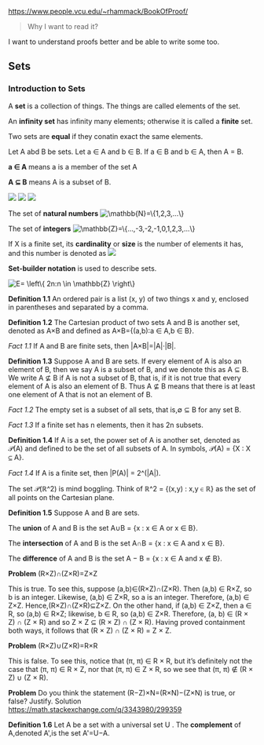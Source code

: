 https://www.people.vcu.edu/~rhammack/BookOfProof/

> Why I want to read it?

I want to understand proofs better and be able to write some too.

## Sets

### Introduction to Sets

A __set__ is a collection of things. The things are called elements of the set.

An __infinity set__ has infinity many elements; otherwise it is called a __finite__ set.

Two sets are __equal__ if they conatin exact the same elements.

Let A abd B be sets. Let a ∈ A and b ∈ B. If a ∈ B and b ∈ A, then A = B.

__a ∈ A__ means a is a member of the set A

__A ⊆ B__ means A is a subset of B.

<img src="https://render.githubusercontent.com/render/math?math=A = {2,3,4,5}">
<img src="https://render.githubusercontent.com/render/math?math=2 \in A">
<img src="https://render.githubusercontent.com/render/math?math=7 \notin A">

The set of __natural numbers__ <img src="https://latex.codecogs.com/svg.image?\mathbb{N}=\{1,2,3,...\}" title="\mathbb{N}=\{1,2,3,...\}" />

The set of __integers__ <img src="https://latex.codecogs.com/svg.image?\mathbb{Z}=\{...,-3,-2,-1,0,1,2,3,...\}" title="\mathbb{Z}=\{...,-3,-2,-1,0,1,2,3,...\}" />

If X is a finite set, its __cardinality__ or __size__ is the number of elements it has, and this number is denoted as <img src="https://render.githubusercontent.com/render/math?math=|X|">

__Set-builder notation__ is used to describe sets.

<img src="https://latex.codecogs.com/svg.image?E=&space;\left\{&space;2n:n&space;\in&space;\mathbb{Z}&space;\right\}" title="E= \left\{ 2n:n \in \mathbb{Z} \right\}" />

__Definition 1.1__ An ordered pair is a list (x, y) of two things x and y, enclosed in parentheses and separated by a comma.

__Definition 1.2__ The Cartesian product of two sets A and B is another set, denoted as A×B and defined as A×B={(a,b):a ∈ A,b ∈ B}.

*Fact 1.1* If A and B are finite sets, then |A×B|=|A|·|B|.

__Definition 1.3__ Suppose A and B are sets. If every element of A is also an element of B, then we say A is a subset of B, and we denote this as A ⊆ B. We write A ⊈ B if A is not a subset of B, that is, if it is not true that every element of A is also an element of B. Thus A ⊈ B means that there is at least one element of A that is not an element of B.

*Fact 1.2* The empty set is a subset of all sets, that is,∅ ⊆ B for any set B.

*Fact 1.3* If a finite set has n elements, then it has 2n subsets.

__Definition 1.4__ If A is a set, the power set of A is another set, denoted as 𝒫(A) and defined to be the set of all subsets of A. In symbols, 𝒫(A) = {X : X ⊆ A}.

*Fact 1.4* If A is a finite set, then |P(A)| = 2^(|A|).

The set 𝒫(ℝ^2) is mind boggling. Think of ℝ^2 = {(x,y) : x,y ∈ ℝ} as the set of all points on the Cartesian plane.

__Definition 1.5__ Suppose A and B are sets. 

The __union__ of A and B is the set A∪B = {x : x ∈ A or x ∈ B}.

The __intersection__ of A and B is the set A∩B = {x : x ∈ A and x ∈ B}. 

The __difference__ of A and B is the set A − B = {x : x ∈ A and x ∉ B}.

__Problem__ (R×Z)∩(Z×R)=Z×Z 

This is true. To see this, suppose (a,b)∈(R×Z)∩(Z×R). Then (a,b) ∈ R×Z, so b is an integer. Likewise, (a,b) ∈ Z×R, so a is an integer. Therefore, (a,b) ∈ Z×Z. Hence,(R×Z)∩(Z×R)⊆Z×Z. On the other hand, if (a,b) ∈ Z×Z, then a ∈ R, so (a,b) ∈ R×Z; likewise, b ∈ R, so (a,b) ∈ Z×R. Therefore, (a, b) ∈ (R × Z) ∩ (Z × R) and so Z × Z ⊆ (R × Z) ∩ (Z × R). Having proved containment both ways, it follows that (R × Z) ∩ (Z × R) = Z × Z.

__Problem__ (R×Z)∪(Z×R)=R×R 

This is false. To see this, notice that (π, π) ∈ R × R, but it’s definitely not the case that (π, π) ∈ R × Z, nor that (π, π) ∈ Z × R, so we see that (π, π) ∉ (R × Z) ∪ (Z × R).

__Problem__ Do you think the statement (R−Z)×N=(R×N)−(Z×N) is true, or false? Justify.
Solution https://math.stackexchange.com/q/3343980/299359

__Definition 1.6__ Let A be a set with a universal set U . The __complement__ of A,denoted A',is the set A'=U−A.
